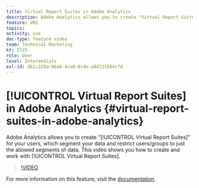 ```yaml
---
title: Virtual Report Suites in Adobe Analytics
description: Adobe Analytics allows you to create "Virtual Report Suites" for your users, which segment your data and restrict users/groups to just the allowed segments of data. This video shows you how to create and work with Virtual Report Suites.
feature: VRS
topics: 
activity: use
doc-type: feature video
team: Technical Marketing
kt: 2325
role: User
level: Intermediate
exl-id: db1c229a-96a0-4ca0-8c4e-a04721564c7d
---
```

# [!UICONTROL Virtual Report Suites] in Adobe Analytics {#virtual-report-suites-in-adobe-analytics}

Adobe Analytics allows you to create "[!UICONTROL Virtual Report Suites]" for your users, which segment your data and restrict users/groups to just the allowed segments of data. This video shows you how to create and work with [!UICONTROL Virtual Report Suites].

>[!VIDEO](https://video.tv.adobe.com/v/25412/?quality=12)

For more information on this feature, visit the [documentation](https://experienceleague.adobe.com/docs/analytics/components/virtual-report-suites/vrs-about.html?lang=en).
